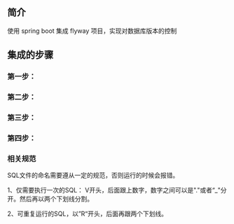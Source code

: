 ## 简介

使用 spring boot 集成 flyway 项目，实现对数据库版本的控制

## 集成的步骤

### 第一步：

### 第二步：

### 第三步：

### 第四步：


### 相关规范
SQL文件的命名需要遵从一定的规范，否则运行的时候会报错。

1、仅需要执行一次的SQL： V开头，后面跟上数字，数字之间可以是"."或者“_"分开。然后再以两个下划线分割。

2、可重复运行的SQL，以”R“开头，后面再跟两个下划线。